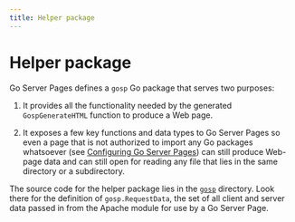 ```yaml
---
title: Helper package
---
```


Helper package
==============

Go Server Pages defines a `gosp` Go package that serves two purposes:

1. It provides all the functionality needed by the generated `GospGenerateHTML` function to produce a Web page.

2. It exposes a few key functions and data types to Go Server Pages so even a page that is not authorized to import any Go packages whatsoever (see [Configuring Go Server Pages](configure.md)) can still produce Web-page data and can still open for reading any file that lies in the same directory or a subdirectory.

The source code for the helper package lies in the [`gosp`](https://github.com/spakin/gosp/tree/master/tools/src/gosp) directory.  Look there for the definition of `gosp.RequestData`, the set of all client and server data passed in from the Apache module for use by a Go Server Page.
